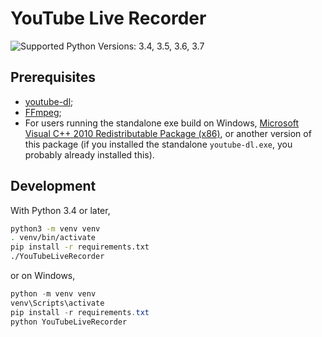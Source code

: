 # YouTube Live Recorder

![Supported Python Versions: 3.4, 3.5, 3.6, 3.7](https://img.shields.io/badge/python-3.4,%203.5,%203.6,%203.7-blue.svg?maxAge=2592000)

## Prerequisites

- [youtube-dl](https://rg3.github.io/youtube-dl/download.html);
- [FFmpeg](https://ffmpeg.org/download.html);
- For users running the standalone exe build on Windows, [Microsoft Visual C++ 2010 Redistributable Package (x86)](https://www.microsoft.com/en-US/download/details.aspx?id=5555), or another version of this package (if you installed the standalone `youtube-dl.exe`, you probably already installed this).

## Development

With Python 3.4 or later,

```sh
python3 -m venv venv
. venv/bin/activate
pip install -r requirements.txt
./YouTubeLiveRecorder
```

or on Windows,

```powershell
python -m venv venv
venv\Scripts\activate
pip install -r requirements.txt
python YouTubeLiveRecorder
```
